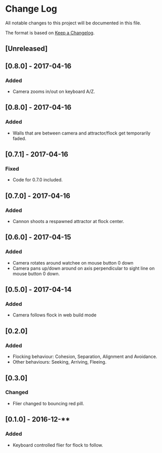 # Change Log
All notable changes to this project will be documented in this file.

The format is based on [Keep a Changelog](http://keepachangelog.com/).

## [Unreleased]

## [0.8.0] - 2017-04-16
### Added
- Camera zooms in/out on keyboard A/Z.

## [0.8.0] - 2017-04-16
### Added
- Walls that are between camera and attractor/flock get temporarily faded. 

## [0.7.1] - 2017-04-16
### Fixed
- Code for 0.7.0 included.

## [0.7.0] - 2017-04-16
### Added
- Cannon shoots a respawned attractor at flock center.

## [0.6.0] - 2017-04-15
### Added
- Camera rotates around watchee on mouse button 0 down
- Camera pans up/down around on axis perpendicular to sight line on mouse button 0 down.

## [0.5.0] - 2017-04-14
### Added
- Camera follows flock in web build mode

## [0.2.0]
### Added
- Flocking behaviour: Cohesion, Separation, Alignment and Avoidance.
- Other behaviours: Seeking, Arriving, Fleeing.

## [0.3.0]
### Changed
- Flier changed to bouncing red pill.

## [0.1.0] - 2016-12-**
### Added
- Keyboard controlled flier for flock to follow.
